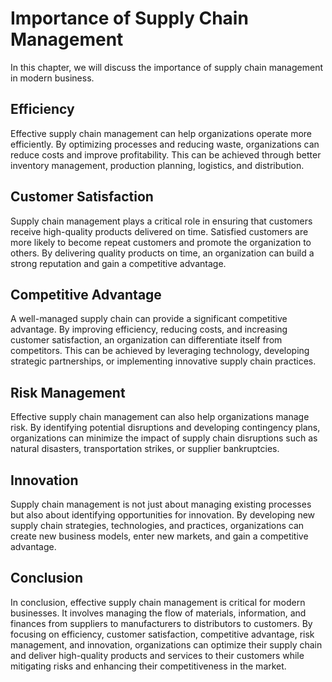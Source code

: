 Importance of Supply Chain Management
===================================================================================

In this chapter, we will discuss the importance of supply chain management in modern business.

Efficiency
----------

Effective supply chain management can help organizations operate more efficiently. By optimizing processes and reducing waste, organizations can reduce costs and improve profitability. This can be achieved through better inventory management, production planning, logistics, and distribution.

Customer Satisfaction
---------------------

Supply chain management plays a critical role in ensuring that customers receive high-quality products delivered on time. Satisfied customers are more likely to become repeat customers and promote the organization to others. By delivering quality products on time, an organization can build a strong reputation and gain a competitive advantage.

Competitive Advantage
---------------------

A well-managed supply chain can provide a significant competitive advantage. By improving efficiency, reducing costs, and increasing customer satisfaction, an organization can differentiate itself from competitors. This can be achieved by leveraging technology, developing strategic partnerships, or implementing innovative supply chain practices.

Risk Management
---------------

Effective supply chain management can also help organizations manage risk. By identifying potential disruptions and developing contingency plans, organizations can minimize the impact of supply chain disruptions such as natural disasters, transportation strikes, or supplier bankruptcies.

Innovation
----------

Supply chain management is not just about managing existing processes but also about identifying opportunities for innovation. By developing new supply chain strategies, technologies, and practices, organizations can create new business models, enter new markets, and gain a competitive advantage.

Conclusion
----------

In conclusion, effective supply chain management is critical for modern businesses. It involves managing the flow of materials, information, and finances from suppliers to manufacturers to distributors to customers. By focusing on efficiency, customer satisfaction, competitive advantage, risk management, and innovation, organizations can optimize their supply chain and deliver high-quality products and services to their customers while mitigating risks and enhancing their competitiveness in the market.
